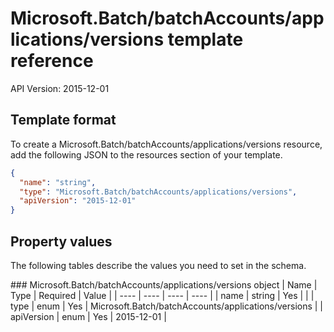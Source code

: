 # Microsoft.Batch/batchAccounts/applications/versions template reference
API Version: 2015-12-01
## Template format

To create a Microsoft.Batch/batchAccounts/applications/versions resource, add the following JSON to the resources section of your template.

```json
{
  "name": "string",
  "type": "Microsoft.Batch/batchAccounts/applications/versions",
  "apiVersion": "2015-12-01"
}
```
## Property values

The following tables describe the values you need to set in the schema.

<a id="Microsoft.Batch/batchAccounts/applications/versions" />
### Microsoft.Batch/batchAccounts/applications/versions object
|  Name | Type | Required | Value |
|  ---- | ---- | ---- | ---- |
|  name | string | Yes |  |
|  type | enum | Yes | Microsoft.Batch/batchAccounts/applications/versions |
|  apiVersion | enum | Yes | 2015-12-01 |

